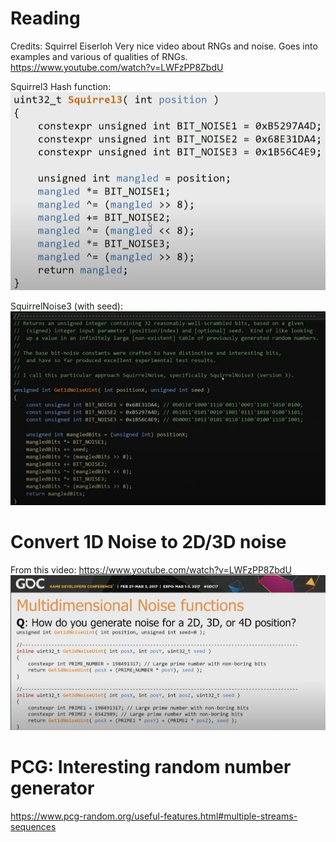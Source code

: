 # Reading

Credits: Squirrel Eiserloh
Very nice video about RNGs and noise. Goes into examples and various of qualities of RNGs.
https://www.youtube.com/watch?v=LWFzPP8ZbdU

Squirrel3 Hash function:
![](2022-01-09-20-47-36.png)

SquirrelNoise3 (with seed):
![](2022-01-09-21-08-02.png)

# Convert 1D Noise to 2D/3D noise

From this video: https://www.youtube.com/watch?v=LWFzPP8ZbdU
![](2022-01-08-23-07-08.png)

# PCG: Interesting random number generator

https://www.pcg-random.org/useful-features.html#multiple-streams-sequences

